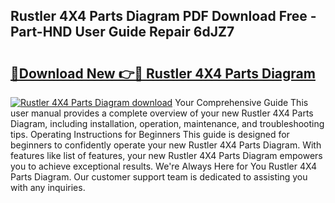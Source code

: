 ## Rustler 4X4 Parts Diagram PDF Download Free - Part-HND User Guide Repair 6dJZ7

# <h2><a href="http://dfjus5.blite.top/?on=Rustler+4X4+Parts+Diagram">🔗Download New 👉🔴 Rustler 4X4 Parts Diagram</a></h2>

[![Rustler 4X4 Parts Diagram download](https://i.imgur.com/lujVjoI.png)](http://dfjus5.blite.top/?on=Rustler+4X4+Parts+Diagram)
Your Comprehensive Guide This user manual provides a complete overview of your new Rustler 4X4 Parts Diagram, including installation, operation, maintenance, and troubleshooting tips. Operating Instructions for Beginners This guide is designed for beginners to confidently operate your new Rustler 4X4 Parts Diagram. With features like list of features, your new Rustler 4X4 Parts Diagram empowers you to achieve exceptional results. We're Always Here for You Rustler 4X4 Parts Diagram. Our customer support team is dedicated to assisting you with any inquiries.
